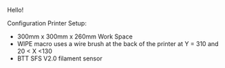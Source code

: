 Hello!

Configuration Printer Setup:
- 300mm x 300mm x 260mm Work Space
- WIPE macro uses a wire brush at the back of the printer at Y = 310 and 20 < X <130
- BTT SFS V2.0 filament sensor


